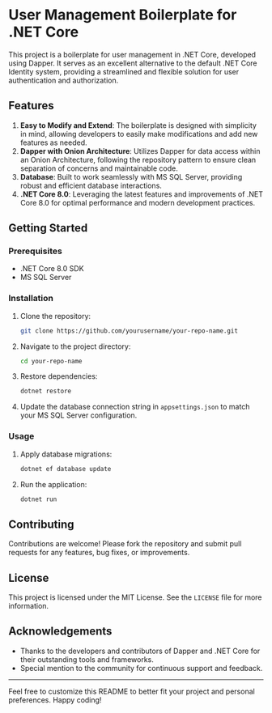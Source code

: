 # User Management Boilerplate for .NET Core

This project is a boilerplate for user management in .NET Core, developed using Dapper. It serves as an excellent alternative to the default .NET Core Identity system, providing a streamlined and flexible solution for user authentication and authorization.

## Features

1. **Easy to Modify and Extend**: The boilerplate is designed with simplicity in mind, allowing developers to easily make modifications and add new features as needed.
2. **Dapper with Onion Architecture**: Utilizes Dapper for data access within an Onion Architecture, following the repository pattern to ensure clean separation of concerns and maintainable code.
3. **Database**: Built to work seamlessly with MS SQL Server, providing robust and efficient database interactions.
4. **.NET Core 8.0**: Leveraging the latest features and improvements of .NET Core 8.0 for optimal performance and modern development practices.

## Getting Started

### Prerequisites

- .NET Core 8.0 SDK
- MS SQL Server

### Installation

1. Clone the repository:
   ```sh
   git clone https://github.com/yourusername/your-repo-name.git
   ```
2. Navigate to the project directory:
   ```sh
   cd your-repo-name
   ```
3. Restore dependencies:
   ```sh
   dotnet restore
   ```
4. Update the database connection string in `appsettings.json` to match your MS SQL Server configuration.

### Usage

1. Apply database migrations:
   ```sh
   dotnet ef database update
   ```
2. Run the application:
   ```sh
   dotnet run
   ```

## Contributing

Contributions are welcome! Please fork the repository and submit pull requests for any features, bug fixes, or improvements.

## License

This project is licensed under the MIT License. See the `LICENSE` file for more information.

## Acknowledgements

- Thanks to the developers and contributors of Dapper and .NET Core for their outstanding tools and frameworks.
- Special mention to the community for continuous support and feedback.

---

Feel free to customize this README to better fit your project and personal preferences. Happy coding!
